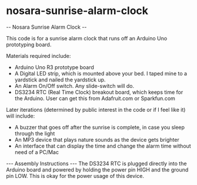 nosara-sunrise-alarm-clock
==========================

-- Nosara Sunrise Alarm Clock --

This code is for a sunrise alarm clock that runs off an Arduino Uno prototyping board.

Materials required include:
- Arduino Uno R3 prototype board
- A Digital LED strip, which is mounted above your bed. I taped mine to a yardstick and nailed the yardstick up.
- An Alarm On/Off switch. Any slide-switch will do.
- DS3234 RTC (Real Time Clock) breakout board, which keeps time for the Arduino. User can get this from Adafruit.com or Sparkfun.com


Later iterations (determined by public interest in the code or if I feel like it) will include:
- A buzzer that goes off after the sunrise is complete, in case you sleep through the light
- An MP3 device that plays nature sounds as the device gets brighter
- An interface that can display the time and change the alarm time without need of a PC/Mac



--- Assembly Instructions ---
The DS3234 RTC is plugged directly into the Arduino board and powered by holding the power pin HIGH and the ground pin LOW.
This is okay for the power usage of this device.
